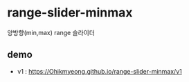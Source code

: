# range-slider-minmax
양방향(min,max) range 슬라이더

## demo
* v1 : https://Ohikmyeong.github.io/range-slider-minmax/v1